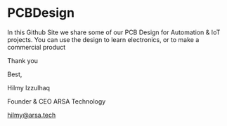 # PCBDesign

In this Github Site we share some of our PCB Design for Automation & IoT projects.
You can use the design to learn electronics, or to make a commercial product

Thank you

Best,

Hilmy Izzulhaq

Founder & CEO ARSA Technology

hilmy@arsa.tech
